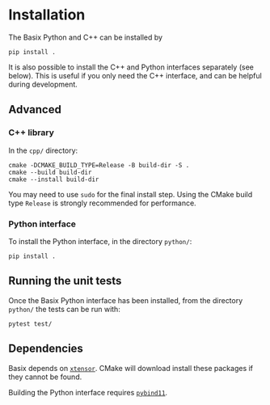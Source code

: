 # Installation

The Basix Python and C++ can be installed by

```console
pip install .
```

It is also possible to install the C++ and Python interfaces separately
(see below). This is useful if you only need the C++ interface, and can
be helpful during development.

## Advanced

### C++ library

In the `cpp/` directory:

```console
cmake -DCMAKE_BUILD_TYPE=Release -B build-dir -S .
cmake --build build-dir
cmake --install build-dir
```

You may need to use `sudo` for the final install step. Using the CMake
build type `Release` is strongly recommended for performance.


### Python interface

To install the Python interface, in the directory `python/`:

```console
pip install .
```


## Running the unit tests

Once the Basix Python interface has been installed, from the 
directory `python/` the tests can be run with:

```console
pytest test/
```


## Dependencies

Basix depends on [`xtensor`](https://github.com/xtensor-stack/xtensor).
CMake will download install these packages if they cannot be found.

Building the Python interface requires
[`pybind11`](https://github.com/pybind/pybind11).
